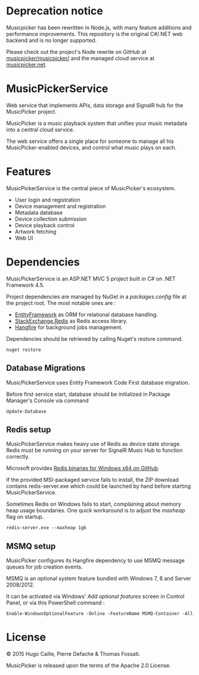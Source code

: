 Deprecation notice
==================
Musicpicker has been rewritten in Node.js, with many feature additions and performance improvements.
This repository is the original C#/.NET web backend and is no longer supported.

Please check out the project's Node rewrite on GitHub at [musicpicker/musicpicker/](https://github.com/musicpicker/musicpicker/) and
the managed cloud service at [musicpicker.net](http://musicpicker.net).

# MusicPickerService

Web service that implements APIs, data storage and SignalR hub for the MusicPicker project.

MusicPicker is a music playback system that unifies your music metadata into a central cloud service.

The web service offers a single place for someone to manage all his MusicPicker-enabled devices, and control what
music plays on each.

Features
===========
MusicPickerService is the central piece of MusicPicker's ecosystem.

- User login and registration
- Device management and registration
- Metadata database
- Device collection submission
- Device playback control
- Artwork fetching
- Web UI

Dependencies
===========
MusicPickerService is an ASP.NET MVC 5 project built in C# on .NET Framework 4.5. 

Project dependencies are managed by NuGet in a *packages.config* file at the project root.
The most notable ones are :

- [EntityFramework](https://github.com/aspnet/EntityFramework) as ORM for relational database handling.
- [StackExchange.Redis](https://github.com/StackExchange/StackExchange.Redis/) as Redis access library.
- [Hangfire](https://github.com/HangfireIO/Hangfire) for background jobs management.

Dependencies should be retrieved by calling Nuget's restore command.

    nuget restore


Database Migrations
-----------
MusicPickerService uses Entity Framework Code First database migration.

Before first service start, database should be initialized in Package Manager's Console via command

    Update-Database

Redis setup
-----------
MusicPickerService makes heavy use of Redis as device state storage. 
Redis must be running on your server for SignalR Music Hub to function correctly.

Microsoft provides [Redis binaries for Windows x64 on GitHub](https://github.com/MSOpenTech/redis/releases).

If the provided MSI-packaged service fails to install, the ZIP download contains redis-server.exe which could
be launched by hand before starting MusicPickerService.

Sometimes Redis on Windows fails to start, complaining about memory heap usage boundaries.
One quick workaround is to adjust the *maxheap* flag on startup.

    redis-server.exe --maxheap 1gb


MSMQ setup
-----------
MusicPicker configures its Hangfire dependency to use MSMQ message queues for job creation events.

MSMQ is an optional system feature bundled with Windows 7, 8 and Server 2008/2012.

It can be activated via Windows' *Add optional features* screen in Control Panel, or via this PowerShell command :

    Enable-WindowsOptionalFeature -Online -FeatureName MSMQ-Container -All

License
===========
© 2015 Hugo Caille, Pierre Defache & Thomas Fossati. 

MusicPicker is released upon the terms of the Apache 2.0 License.
